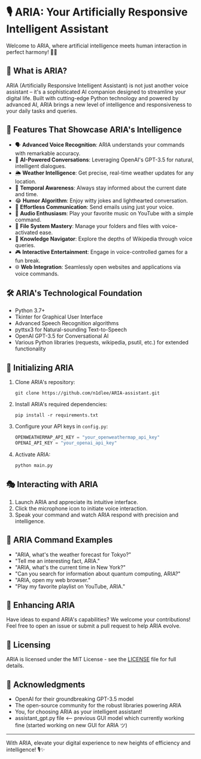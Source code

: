 # 🎙️ ARIA: Your Artificially Responsive Intelligent Assistant

Welcome to ARIA, where artificial intelligence meets human interaction in perfect harmony! 🎵🤖

## 🌟 What is ARIA?

ARIA (Artificially Responsive Intelligent Assistant) is not just another voice assistant – it's a sophisticated AI companion designed to streamline your digital life. Built with cutting-edge Python technology and powered by advanced AI, ARIA brings a new level of intelligence and responsiveness to your daily tasks and queries.

## 🚀 Features That Showcase ARIA's Intelligence

- 🗣️ **Advanced Voice Recognition**: ARIA understands your commands with remarkable accuracy.
- 🤖 **AI-Powered Conversations**: Leveraging OpenAI's GPT-3.5 for natural, intelligent dialogues.
- 🌦️ **Weather Intelligence**: Get precise, real-time weather updates for any location.
- 📅 **Temporal Awareness**: Always stay informed about the current date and time.
- 😂 **Humor Algorithm**: Enjoy witty jokes and lighthearted conversation.
- 📧 **Effortless Communication**: Send emails using just your voice.
- 🎵 **Audio Enthusiasm**: Play your favorite music on YouTube with a simple command.
- 📁 **File System Mastery**: Manage your folders and files with voice-activated ease.
- 🔎 **Knowledge Navigator**: Explore the depths of Wikipedia through voice queries.
- 🎮 **Interactive Entertainment**: Engage in voice-controlled games for a fun break.
- 🌐 **Web Integration**: Seamlessly open websites and applications via voice commands.

## 🛠️ ARIA's Technological Foundation

- Python 3.7+
- Tkinter for Graphical User Interface
- Advanced Speech Recognition algorithms
- pyttsx3 for Natural-sounding Text-to-Speech
- OpenAI GPT-3.5 for Conversational AI
- Various Python libraries (requests, wikipedia, psutil, etc.) for extended functionality

## 🏁 Initializing ARIA

1. Clone ARIA's repository:
   ```
   git clone https://github.com/n1dlee/ARIA-assistant.git
   ```
2. Install ARIA's required dependencies:
   ```
   pip install -r requirements.txt
   ```
3. Configure your API keys in `config.py`:
   ```python
   OPENWEATHERMAP_API_KEY = "your_openweathermap_api_key"
   OPENAI_API_KEY = "your_openai_api_key"
   ```
4. Activate ARIA:
   ```
   python main.py
   ```

## 🎭 Interacting with ARIA

1. Launch ARIA and appreciate its intuitive interface.
2. Click the microphone icon to initiate voice interaction.
3. Speak your command and watch ARIA respond with precision and intelligence.

## 🧠 ARIA Command Examples

- "ARIA, what's the weather forecast for Tokyo?"
- "Tell me an interesting fact, ARIA."
- "ARIA, what's the current time in New York?"
- "Can you search for information about quantum computing, ARIA?"
- "ARIA, open my web browser."
- "Play my favorite playlist on YouTube, ARIA."

## 🤝 Enhancing ARIA

Have ideas to expand ARIA's capabilities? We welcome your contributions! Feel free to open an issue or submit a pull request to help ARIA evolve.

## 📜 Licensing

ARIA is licensed under the MIT License - see the [LICENSE](LICENSE) file for full details.

## 🙏 Acknowledgments

- OpenAI for their groundbreaking GPT-3.5 model
- The open-source community for the robust libraries powering ARIA
- You, for choosing ARIA as your intelligent assistant!
- assistant_gpt.py file <-- previous GUI model which currently working fine (started working on new GUI for ARIA ツ) 

---

With ARIA, elevate your digital experience to new heights of efficiency and intelligence! 🎙️✨
